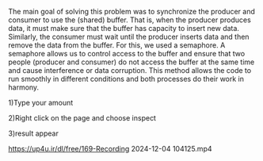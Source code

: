 The main goal of solving this problem was to synchronize the producer and consumer to use the (shared) buffer. That is, when the producer produces data, it must make sure that the buffer has capacity to insert new data. Similarly, the consumer must wait until the producer inserts data and then remove the data from the buffer.
For this, we used a semaphore. A semaphore allows us to control access to the buffer and ensure that two people (producer and consumer) do not access the buffer at the same time and cause interference or data corruption. This method allows the code to run smoothly in different conditions and both processes do their work in harmony.

1)Type your amount

2)Right click on the page and choose inspect

3)result appear

https://up4u.ir/dl/free/169-Recording 2024-12-04 104125.mp4
